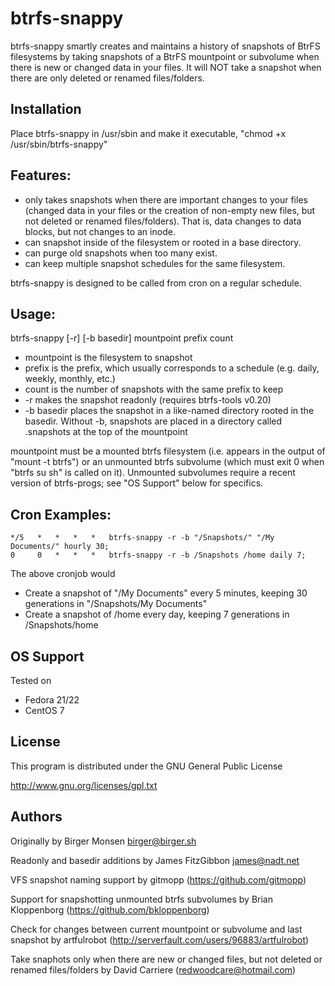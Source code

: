 btrfs-snappy
============

btrfs-snappy smartly creates and maintains a history of snapshots of BtrFS filesystems by taking snapshots of a BtrFS mountpoint or subvolume when there is new or changed data in your files. It will NOT take a snapshot when there are only deleted or renamed files/folders.

Installation
------------
Place btrfs-snappy in /usr/sbin and make it executable, "chmod +x /usr/sbin/btrfs-snappy"

Features:
---------

* only takes snapshots when there are important changes to your files (changed data in your files or the creation of non-empty new files, but not deleted or renamed files/folders).  That is, data changes to data blocks, but not changes to an inode.
* can snapshot inside of the filesystem or rooted in a base directory.
* can purge old snapshots when too many exist.
* can keep multiple snapshot schedules for the same filesystem.

btrfs-snappy is designed to be called from cron on a regular schedule.

Usage:
------

btrfs-snappy [-r] [-b basedir] mountpoint prefix count

* mountpoint is the filesystem to snapshot
* prefix is the prefix, which usually corresponds to a schedule (e.g. daily, weekly, monthly, etc.)
* count is the number of snapshots with the same prefix to keep
* -r makes the snapshot readonly (requires btrfs-tools v0.20)
* -b basedir places the snapshot in a like-named directory rooted in the basedir.  Without -b, snapshots are placed in a directory called .snapshots at the top of the mountpoint

mountpoint must be a mounted btrfs filesystem (i.e. appears in the output of
"mount -t btrfs") or an unmounted btrfs subvolume (which must exit 0 when
"btrfs su sh" is called on it).  Unmounted subvolumes require a recent
version of btrfs-progs; see "OS Support" below for specifics.

Cron Examples:
--------------

```cron
*/5   *   *   *   *   btrfs-snappy -r -b "/Snapshots/" "/My Documents/" hourly 30;
0     0   *   *   *   btrfs-snappy -r -b /Snapshots /home daily 7;
```

The above cronjob would

* Create a snapshot of "/My Documents" every 5 minutes, keeping 30 generations in "/Snapshots/My Documents"
* Create a snapshot of /home every day, keeping 7 generations in /Snapshots/home

OS Support
----------

Tested on

* Fedora 21/22
* CentOS 7

License
-------

This program is distributed under the GNU General Public License

http://www.gnu.org/licenses/gpl.txt

Authors
-------

Originally by Birger Monsen <birger@birger.sh>

Readonly and basedir additions by James FitzGibbon <james@nadt.net>

VFS snapshot naming support by gitmopp (https://github.com/gitmopp)

Support for snapshotting unmounted btrfs subvolumes by Brian Kloppenborg (https://github.com/bkloppenborg)

Check for changes between current mountpoint or subvolume and last snapshot by artfulrobot (http://serverfault.com/users/96883/artfulrobot)

Take snaphots only when there are new or changed files, but not deleted or renamed files/folders by David Carriere (<redwoodcare@hotmail.com>)
